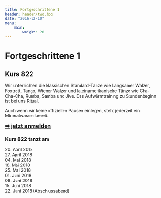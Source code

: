 ```yaml
---
title: Fortgeschrittene 1
header: header/two.jpg
date: "2016-12-10"
menu:
    main:
        weight: 20
---
```


# Fortgeschrittene 1
## Kurs 822

Wir unterrichten die klassischen Standard-Tänze wie Langsamer Walzer, Foxtrott, Tango, Wiener Walzer und lateinamerikanische Tänze wie Cha-Cha-Cha, Rumba, Samba und Jive. Das Aufwärmtraining zu Stundenbeginn ist bei uns Ritual.  

Auch wenn wir keine offiziellen Pausen einlegen, steht jederzeit ein Mineralwasser bereit.  

<span style="font-size: 1.3em;">**[➡ jetzt anmelden](kontakt)**</span>

### Kurs 822 tanzt am

20\. April 2018  
27\. April 2018  
04\. Mai 2018  
18\. Mai 2018  
25\. Mai 2018  
01\. Juni 2018  
08\. Juni 2018  
15\. Juni 2018  
22\. Juni 2018 (Abschlussabend)  
